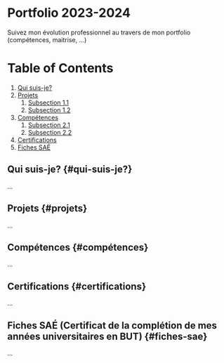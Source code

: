 # Portfolio 2023-2024
Suivez mon évolution professionnel au travers de mon portfolio (compétences, maitrise, ...)

# Table of Contents

1. [Qui suis-je?](#qui-suis-je?)
2. [Projets](#projets)
   1. [Subsection 1.1](#subsection-1.1)
   2. [Subsection 1.2](#subsection-1.2)
3. [Compétences](#compétences)
   1. [Subsection 2.1](#subsection-2.1)
   2. [Subsection 2.2](#subsection-2.2)
4. [Certifications](#certifications)
5. [Fiches SAÉ](#fiches-sae)

## Qui suis-je? {#qui-suis-je?}
...

## Projets {#projets}
...

## Compétences {#compétences}
...

## Certifications {#certifications}
...

## Fiches SAÉ (Certificat de la complétion de mes années universitaires en BUT) {#fiches-sae}
...
